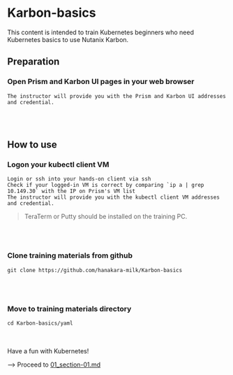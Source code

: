 # Karbon-basics
This content is intended to train Kubernetes beginners who need Kubernetes basics to use Nutanix Karbon.

## Preparation
### Open Prism and Karbon UI pages in your web browser
```
The instructor will provide you with the Prism and Karbon UI addresses and credential.
```
</br>
</br>

## How to use
### Logon your kubectl client VM 
```
Login or ssh into your hands-on client via ssh
Check if your logged-in VM is correct by comparing `ip a | grep 10.149.30` with the IP on Prism's VM list
The instructor will provide you with the kubectl client VM addresses and credential.
```
> TeraTerm or Putty should be installed on the training PC.
</br>
</br>

### Clone training materials from github
```
git clone https://github.com/hanakara-milk/Karbon-basics
```
</br>
</br>

### Move to training materials directory
```
cd Karbon-basics/yaml
```
</br>
</br>
Have a fun with Kubernetes!

--> Proceed to [01_section-01.md](https://github.com/hanakara-milk/Karbon-basics/blob/master/01-section-01.md)
</br>
</br>
